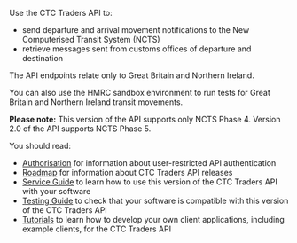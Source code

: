 Use the CTC Traders API to:

- send departure and arrival movement notifications to the New Computerised Transit System (NCTS)
- retrieve messages sent from customs offices of departure and destination

The API endpoints relate only to Great Britain and Northern Ireland.

You can also use the HMRC sandbox environment to run tests for Great Britain and Northern Ireland transit movements.

**Please note:** This version of the API supports only NCTS Phase 4. Version 2.0 of the API supports NCTS Phase 5.

You should read:

- [Authorisation](/api-documentation/docs/authorisation/user-restricted-endpoints) for information about user-restricted API authentication
- [Roadmap](/roadmaps/common-transit-convention-traders-roadmap/) for information about CTC Traders API releases
- [Service Guide](/guides/ctc-traders-phase4-service-guide) to learn how to use this version of the CTC Traders API with your software
- [Testing Guide](/guides/ctc-traders-phase4-testing-guide/) to check that your software is compatible with this version of the CTC Traders API
- [Tutorials](/api-documentation/docs/tutorials) to learn how to develop your own client applications, including example clients, for the CTC Traders API
